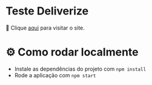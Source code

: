 # Teste Deliverize

📌 Clique [aqui](https://deliverize-teste.netlify.app/) para visitar o site.

# ⚙ Como rodar localmente

- Instale as dependências  do projeto com `npm install`
- Rode a aplicação com `npm start`
